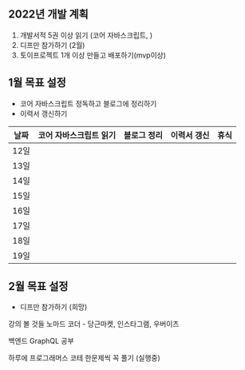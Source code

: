 ## 2022년 개발 계획
1. 개발서적 5권 이상 읽기 (코어 자바스크립트, )
2. 디프만 참가하기 (2월)
3. 토이프로젝트 1개 이상 만들고 배포하기(mvp이상)

## 1월 목표 설정
- 코어 자바스크립트 정독하고 블로그에 정리하기
- 이력서 갱신하기

| 날짜 | 코어 자바스크립트 읽기 | 블로그 정리 | 이력서 갱신 | 휴식 |
|:---:|:---:|:---:|:---:|:---:|
| 12일 |  | | | |
| 13일 |  |  | | |
| 14일 |  |  | | |
| 15일 |  |  | | | 
| 16일 |  |  | | | 
| 17일 |  |  | | | 
| 18일 |  | | | | 
| 19일 |  | | | | 

## 2월 목표 설정
- 디프만 참가하기 (희망)

강의 볼 것들
노마드 코더 - 당근마켓, 인스타그램, 우버이츠

백엔드 GraphQL 공부

하루에 프로그래머스 코테 한문제씩 꼭 풀기 (실행중)
